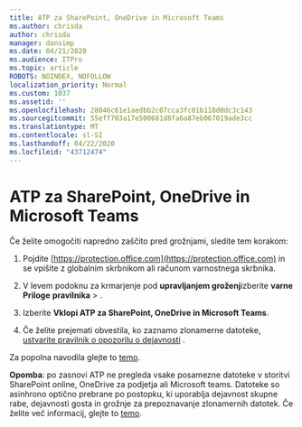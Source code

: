```yaml
---
title: ATP za SharePoint, OneDrive in Microsoft Teams
ms.author: chrisda
author: chrisda
manager: dansimp
ms.date: 04/21/2020
ms.audience: ITPro
ms.topic: article
ROBOTS: NOINDEX, NOFOLLOW
localization_priority: Normal
ms.custom: 1037
ms.assetid: ''
ms.openlocfilehash: 28046c61e1aedbb2c07cca3fc01b118d0dc3c143
ms.sourcegitcommit: 55eff703a17e500681d8fa6a87eb067019ade3cc
ms.translationtype: MT
ms.contentlocale: sl-SI
ms.lasthandoff: 04/22/2020
ms.locfileid: "43712474"
---
```

# <a name="atp-for-sharepoint-onedrive-and-microsoft-teams"></a>ATP za SharePoint, OneDrive in Microsoft Teams

Če želite omogočiti napredno zaščito pred grožnjami, sledite tem korakom:

1. Pojdite [https://protection.office.com](https://protection.office.com) in se vpišite z globalnim skrbnikom ali računom varnostnega skrbnika.

2. V levem podoknu za krmarjenje pod **upravljanjem groženj**izberite **varne Priloge** **pravilnika** \> .

3. Izberite **Vklopi ATP za SharePoint, OneDrive in Microsoft Teams**.

4. Če želite prejemati obvestila, ko zaznamo zlonamerne datoteke, [ustvarite pravilnik o opozorilu o dejavnosti](https://docs.microsoft.com/office365/securitycompliance/create-activity-alerts) .

Za popolna navodila glejte to [temo](https://docs.microsoft.com/office365/securitycompliance/turn-on-atp-for-spo-odb-and-teams).

**Opomba**: po zasnovi ATP ne pregleda vsake posamezne datoteke v storitvi SharePoint online, OneDrive za podjetja ali Microsoft teams. Datoteke so asinhrono optično prebrane po postopku, ki uporablja dejavnost skupne rabe, dejavnosti gosta in grožnje za prepoznavanje zlonamernih datotek. Če želite več informacij, glejte to [temo](https://docs.microsoft.com/office365/securitycompliance/atp-for-spo-odb-and-teams).
